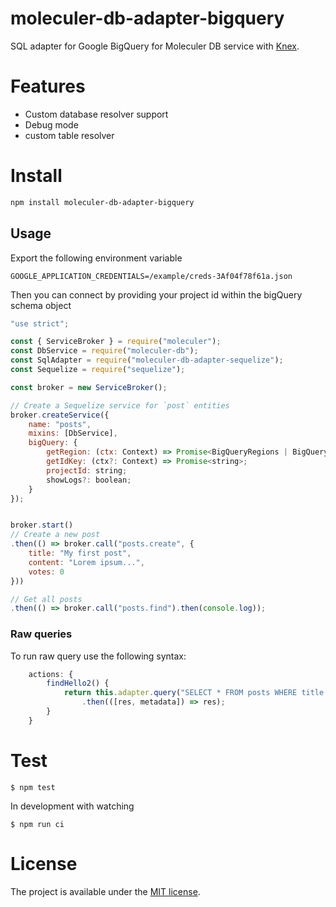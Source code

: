 # moleculer-db-adapter-bigquery

SQL adapter for Google BigQuery for Moleculer DB service with [Knex](https://github.com/knex/knex).

# Features
- Custom database resolver support
- Debug mode
- custom table resolver

# Install

```bash
npm install moleculer-db-adapter-bigquery
```

## Usage

Export the following environment variable

```
GOOGLE_APPLICATION_CREDENTIALS=/example/creds-3Af04f78f61a.json
```

Then you can connect by providing your project id within the bigQuery schema object

```js
"use strict";

const { ServiceBroker } = require("moleculer");
const DbService = require("moleculer-db");
const SqlAdapter = require("moleculer-db-adapter-sequelize");
const Sequelize = require("sequelize");

const broker = new ServiceBroker();

// Create a Sequelize service for `post` entities
broker.createService({
    name: "posts",
    mixins: [DbService],
    bigQuery: {
        getRegion: (ctx: Context) => Promise<BigQueryRegions | BigQueryMultiRegions>;
        getIdKey: (ctx?: Context) => Promise<string>;
        projectId: string;
        showLogs?: boolean;
    }
});


broker.start()
// Create a new post
.then(() => broker.call("posts.create", {
    title: "My first post",
    content: "Lorem ipsum...",
    votes: 0
}))

// Get all posts
.then(() => broker.call("posts.find").then(console.log));
```

### Raw queries
To run raw query use the following syntax:

```js
    actions: {
        findHello2() {
            return this.adapter.query("SELECT * FROM posts WHERE title = 'Hello 2' LIMIT 1", { location: 'US' })
                .then(([res, metadata]) => res);
        }
    }
```

# Test
```
$ npm test
```

In development with watching

```
$ npm run ci
```

# License
The project is available under the [MIT license](https://tldrlegal.com/license/mit-license).